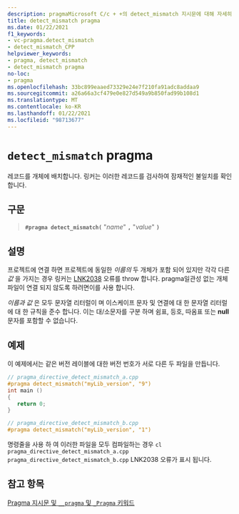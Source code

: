 ```yaml
---
description: pragmaMicrosoft C/c + +의 detect_mismatch 지시문에 대해 자세히 알아보세요.
title: detect_mismatch pragma
ms.date: 01/22/2021
f1_keywords:
- vc-pragma.detect_mismatch
- detect_mismatch_CPP
helpviewer_keywords:
- pragma, detect_mismatch
- detect_mismatch pragma
no-loc:
- pragma
ms.openlocfilehash: 33bc899eaaed73329e24e7f210fa91adc8addaa9
ms.sourcegitcommit: a26a66a3cf479e0e827d549a9b850fad99b108d1
ms.translationtype: MT
ms.contentlocale: ko-KR
ms.lasthandoff: 01/22/2021
ms.locfileid: "98713677"
---
```

# <a name="detect_mismatch-no-locpragma"></a>`detect_mismatch` pragma

레코드를 개체에 배치합니다. 링커는 이러한 레코드를 검사하여 잠재적인 불일치를 확인합니다.

## <a name="syntax"></a>구문

> **`#pragma detect_mismatch(`** "*name*" **`,`** "*value*" **`)`**

## <a name="remarks"></a>설명

프로젝트에 연결 하면 프로젝트에 동일한 *이름의* 두 개체가 포함 되어 있지만 각각 다른 *값* 을 가지는 경우 링커는 [LNK2038](../error-messages/tool-errors/linker-tools-error-lnk2038.md) 오류를 throw 합니다. pragma일관성 없는 개체 파일이 연결 되지 않도록 하려면이를 사용 합니다.

*이름과* *값* 은 모두 문자열 리터럴이 며 이스케이프 문자 및 연결에 대 한 문자열 리터럴에 대 한 규칙을 준수 합니다. 이는 대/소문자를 구분 하며 쉼표, 등호, 따옴표 또는 **null** 문자를 포함할 수 없습니다.

## <a name="example"></a>예제

이 예제에서는 같은 버전 레이블에 대한 버전 번호가 서로 다른 두 파일을 만듭니다.

```cpp
// pragma_directive_detect_mismatch_a.cpp
#pragma detect_mismatch("myLib_version", "9")
int main ()
{
   return 0;
}

// pragma_directive_detect_mismatch_b.cpp
#pragma detect_mismatch("myLib_version", "1")
```

명령줄을 사용 하 여 이러한 파일을 모두 컴파일하는 경우 `cl pragma_directive_detect_mismatch_a.cpp pragma_directive_detect_mismatch_b.cpp` LNK2038 오류가 표시 됩니다.

## <a name="see-also"></a>참고 항목

[Pragma 지시문 및 `__pragma` 및 `_Pragma` 키워드](./pragma-directives-and-the-pragma-keyword.md)
